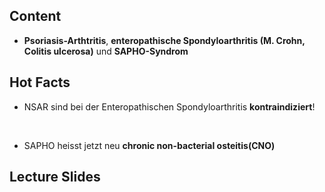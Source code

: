 

## Content

- **Psoriasis-Arthtritis**, **enteropathische Spondyloarthritis (M. Crohn, Colitis ulcerosa)** und **SAPHO-Syndrom**

## Hot Facts

- NSAR sind bei der Enteropathischen Spondyloarthritis **kontraindiziert**!

<br>

- SAPHO heisst jetzt neu **chronic non-bacterial osteitis(CNO)**

## Lecture Slides

